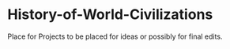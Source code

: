 # History-of-World-Civilizations
Place for Projects to be placed for ideas or possibly for final edits.
<html> 
<head>
  <title>Yonger Dryas Impact Thory</title>
</head>
<body>
  
</body>
